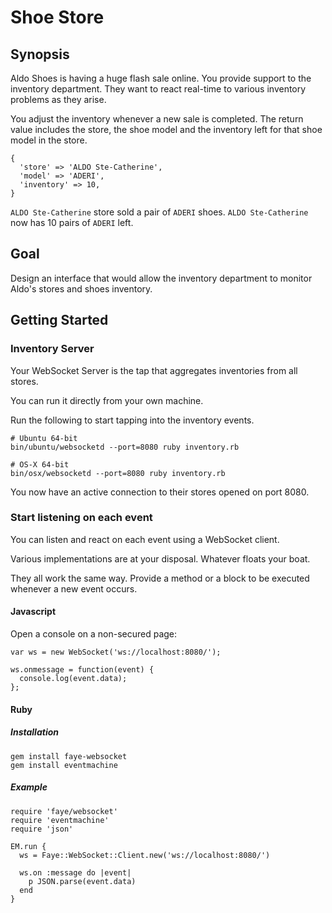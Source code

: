 # Shoe Store

## Synopsis

Aldo Shoes is having a huge flash sale online. You provide support to the inventory department. They want to react real-time to various inventory problems as they arise.

You adjust the inventory whenever a new sale is completed. The return value includes the store, the shoe model and the inventory left for that shoe model in the store.

    {
      'store' => 'ALDO Ste-Catherine',
      'model' => 'ADERI',
      'inventory' => 10,
    }

`ALDO Ste-Catherine` store sold a pair of `ADERI` shoes. `ALDO Ste-Catherine` now has 10 pairs of `ADERI` left.

## Goal

Design an interface that would allow the inventory department to monitor Aldo's stores and shoes inventory.

## Getting Started

### Inventory Server

Your WebSocket Server is the tap that aggregates inventories from all stores.

You can run it directly from your own machine.

Run the following to start tapping into the inventory events.

    # Ubuntu 64-bit
    bin/ubuntu/websocketd --port=8080 ruby inventory.rb

    # OS-X 64-bit
    bin/osx/websocketd --port=8080 ruby inventory.rb

You now have an active connection to their stores opened on port 8080.

### Start listening on each event

You can listen and react on each event using a WebSocket client.

Various implementations are at your disposal. Whatever floats your boat.

They all work the same way. Provide a method or a block to be executed whenever a new event occurs.

#### Javascript

Open a console on a non-secured page:

    var ws = new WebSocket('ws://localhost:8080/');

    ws.onmessage = function(event) {
      console.log(event.data);
    };

#### Ruby

##### Installation

    gem install faye-websocket
    gem install eventmachine

##### Example

    require 'faye/websocket'
    require 'eventmachine'
    require 'json'

    EM.run {
      ws = Faye::WebSocket::Client.new('ws://localhost:8080/')

      ws.on :message do |event|
        p JSON.parse(event.data)
      end
    }

